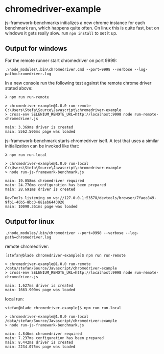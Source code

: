 # chromedriver-example

js-framework-benchmarks initializes a new chrome instance for each benchmark run, which happens quite often. On linux this is quite fast, but on windows it gets really slow.
run `npm install` to set it up.

## Output for windows
For the remote runner start chromedriver on port 9999:
```
.\node_modules\.bin\chromedriver.cmd --port=9998 --verbose --log-path=chromedriver.log
```
In a new console run the following test against the remote chrome driver stated above:
```
λ npm run run-remote

> chromedriver-example@1.0.0 run-remote C:\Users\Stefa\Source\Javascript\chromedriver-example
> cross-env SELENIUM_REMOTE_URL=http://localhost:9998 node run-remote-chromedriver.js

main: 3.369ms driver is created
main: 5562.506ms page was loaded
```
js-framework-benchmark starts chromedriver iself. A test that uses a similar initialization can be invoked like that:
```
λ npm run run-local

> chromedriver-example@1.0.0 run-local C:\Users\Stefa\Source\Javascript\chromedriver-example
> node run-js-framework-benchmark.js

main: 19.058ms chromedriver required
main: 24.770ms configuration has been prepared
main: 28.691ms driver is created

DevTools listening on ws://127.0.0.1:53578/devtools/browser/7faec849-9fb1-46b5-8bc3-881eb6443020
main: 10090.361ms page was loaded
```
## Output for linux
```
./node_modules/.bin/chromedriver --port=9998 --verbose --log-path=chromedriver.log
```
remote chromedriver:
```
[stefan@blade chromedriver-example]$ npm run run-remote

> chromedriver-example@1.0.0 run-remote /data/stefan/Source/Javascript/chromedriver-example
> cross-env SELENIUM_REMOTE_URL=http://localhost:9998 node run-remote-chromedriver.js

main: 1.627ms driver is created
main: 1663.900ms page was loaded
```
local run:
```
stefan@blade chromedriver-example]$ npm run run-local

> chromedriver-example@1.0.0 run-local /data/stefan/Source/Javascript/chromedriver-example
> node run-js-framework-benchmark.js

main: 4.846ms chromedriver required
main: 7.237ms configuration has been prepared
main: 8.442ms driver is created
main: 2234.075ms page was loaded
```
